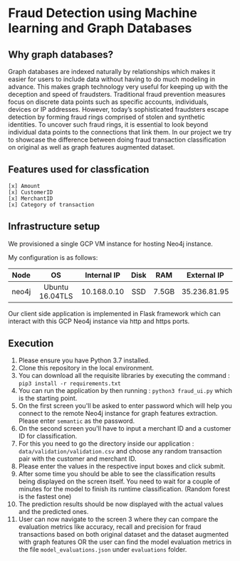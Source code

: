 # Fraud Detection using Machine learning and Graph Databases

## Why graph databases?

Graph databases are indexed naturally by relationships which makes it easier for users to include data without having to do much modeling in advance. This makes graph technology very useful for keeping up with the deception and speed of fraudsters.
Traditional fraud prevention measures focus on discrete data points such as specific accounts, individuals, devices or IP addresses. However, today’s sophisticated fraudsters escape detection by forming fraud rings comprised of stolen and synthetic identities. To uncover such fraud rings, it is essential to look beyond individual data points to the connections that link them. In our project we try to showcase the difference between doing fraud transaction classification on original as well as graph features augmented dataset.

## Features used for classfication

~~~
[x] Amount
[x] CustomerID 
[x] MerchantID
[x] Category of transaction
~~~

## Infrastructure setup

We provisioned a single GCP VM instance for hosting Neo4j instance. 

My configuration is as follows: 


| Node        | OS              | Internal IP    | Disk                     | RAM    | External IP   |
| ------------|:---------------:|:--------------:|:------------------------:|:------:|:-------------:| 
| neo4j       | Ubuntu 16.04TLS | 10.168.0.10    | SSD                      | 7.5GB  | 35.236.81.95  |

Our client side application is implemented in Flask framework which can interact with this GCP Neo4j instance via http and https ports.

## Execution

1) Please ensure you have Python 3.7 installed.
2) Clone this repository in the local environment.
3) You can download all the requisite libraries by executing the command : `pip3 install -r requirements.txt`
4) You can run the application by then running : `python3 fraud_ui.py` which is the starting point.
5) On the first screen you'll be asked to enter password which will help you connect to the remote Neo4j instance for graph features extraction. Please enter `semantic` as the password.
6) On the second screen you'll have to input a merchant ID and a customer ID for classification.
7) For this you need to go the directory inside our application : `data/validation/validation.csv` and choose any random  transaction pair with the customer and merchant ID.
8) Please enter the values in the respective input boxes and click submit.
9) After some time you should be able to see the classification results being displayed on the screen itself. You need to wait for a couple of minutes for the model to finish its runtime classification. (Random forest is the fastest one)
10) The prediction results should be now displayed with the actual values and the predicted ones.
11) User can now navigate to the screen 3 where they can compare the evaluation metrics like accuracy, recall and precision for fraud transactions based on both original dataset and the dataset augmented with graph features OR the user can find the model evaluation metrics in the file `model_evaluations.json` under `evaluations` folder.

